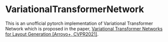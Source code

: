# VariationalTransformerNetwork

This is an unofficial pytorch implementation of Variational Transformer Network which is proposed in the paper, [Variational Transformer Networks for Layout Generation [Arroyo+, CVPR2021]](https://arxiv.org/abs/2104.02416). 